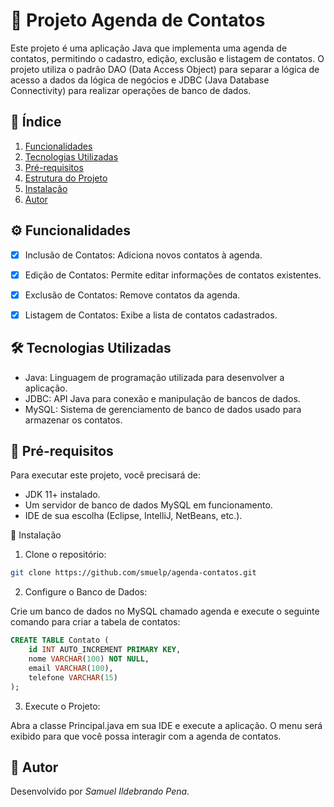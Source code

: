 # 📇 Projeto Agenda de Contatos
Este projeto é uma aplicação Java que implementa uma agenda de contatos, permitindo o cadastro, edição, exclusão e listagem de contatos. O projeto utiliza o padrão DAO (Data Access Object) para separar a lógica de acesso a dados da lógica de negócios e JDBC (Java Database Connectivity) para realizar operações de banco de dados.

## 📑 Índice
1. [Funcionalidades](#%EF%B8%8F-funcionalidades)
2. [Tecnologias Utilizadas](#-tecnologias-utilizadas)
3. [Pré-requisitos](#-pré-requisitos)
4. [Estrutura do Projeto](#-estruturas-do-projeto)
5. [Instalação](#-instalação)
6. [Autor](#-autor)

## ⚙️ Funcionalidades

- [X] Inclusão de Contatos: Adiciona novos contatos à agenda.

- [X] Edição de Contatos: Permite editar informações de contatos existentes.

- [X] Exclusão de Contatos: Remove contatos da agenda.

- [X] Listagem de Contatos: Exibe a lista de contatos cadastrados.

## 🛠 Tecnologias Utilizadas

- Java: Linguagem de programação utilizada para desenvolver a aplicação.
- JDBC: API Java para conexão e manipulação de bancos de dados.
- MySQL: Sistema de gerenciamento de banco de dados usado para armazenar os contatos.

## 📝 Pré-requisitos

Para executar este projeto, você precisará de:

* JDK 11+ instalado.
* Um servidor de banco de dados MySQL em funcionamento.
* IDE de sua escolha (Eclipse, IntelliJ, NetBeans, etc.).

🚀 Instalação

1. Clone o repositório:

```bash
git clone https://github.com/smuelp/agenda-contatos.git
```

2. Configure o Banco de Dados:

Crie um banco de dados no MySQL chamado agenda e execute o seguinte comando para criar a tabela de contatos:
```sql
CREATE TABLE Contato (
    id INT AUTO_INCREMENT PRIMARY KEY,
    nome VARCHAR(100) NOT NULL,
    email VARCHAR(100),
    telefone VARCHAR(15)
);
```
3. Execute o Projeto:

Abra a classe Principal.java em sua IDE e execute a aplicação. O menu será exibido para que você possa interagir com a agenda de contatos.

## 👤 Autor

Desenvolvido por _Samuel Ildebrando Pena._
